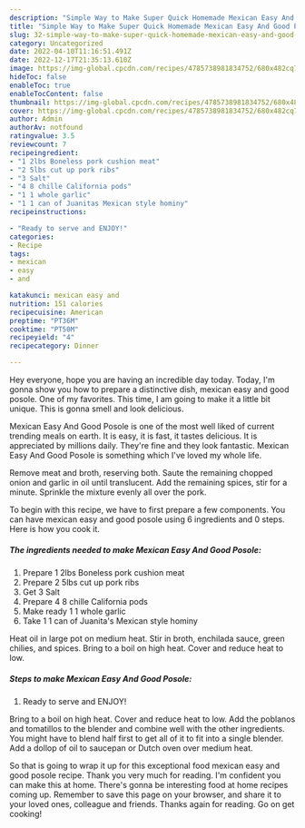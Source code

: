 ```yaml
---
description: "Simple Way to Make Super Quick Homemade Mexican Easy And Good Posole"
title: "Simple Way to Make Super Quick Homemade Mexican Easy And Good Posole"
slug: 32-simple-way-to-make-super-quick-homemade-mexican-easy-and-good-posole
category: Uncategorized
date: 2022-04-10T11:16:51.491Z
date: 2022-12-17T21:35:13.610Z
image: https://img-global.cpcdn.com/recipes/4785738981834752/680x482cq70/mexican-easy-and-good-posole-recipe-main-photo.jpg
hideToc: false
enableToc: true
enableTocContent: false
thumbnail: https://img-global.cpcdn.com/recipes/4785738981834752/680x482cq70/mexican-easy-and-good-posole-recipe-main-photo.jpg
cover: https://img-global.cpcdn.com/recipes/4785738981834752/680x482cq70/mexican-easy-and-good-posole-recipe-main-photo.jpg
author: Admin
authorAv: notfound
ratingvalue: 3.5
reviewcount: 7
recipeingredient:
- "1 2lbs Boneless pork cushion meat"
- "2 5lbs cut up pork ribs"
- "3 Salt"
- "4 8 chille California pods"
- "1 1 whole garlic"
- "1 1 can of Juanitas Mexican style hominy"
recipeinstructions:

- "Ready to serve and ENJOY!"
categories:
- Recipe
tags:
- mexican
- easy
- and

katakunci: mexican easy and 
nutrition: 151 calories
recipecuisine: American
preptime: "PT36M"
cooktime: "PT50M"
recipeyield: "4"
recipecategory: Dinner

---
```



Hey everyone, hope you are having an incredible day today. Today, I'm gonna show you how to prepare a distinctive dish, mexican easy and good posole. One of my favorites. This time, I am going to make it a little bit unique. This is gonna smell and look delicious.

Mexican Easy And Good Posole is one of the most well liked of current trending meals on earth. It is easy, it is fast, it tastes delicious. It is appreciated by millions daily. They're fine and they look fantastic. Mexican Easy And Good Posole is something which I've loved my whole life.

Remove meat and broth, reserving both. Saute the remaining chopped onion and garlic in oil until translucent. Add the remaining spices, stir for a minute. Sprinkle the mixture evenly all over the pork.


To begin with this recipe, we have to first prepare a few components. You can have mexican easy and good posole using 6 ingredients and 0 steps. Here is how you cook it.

<!--inarticleads1-->

##### The ingredients needed to make Mexican Easy And Good Posole:

1. Prepare 1 2lbs Boneless pork cushion meat
1. Prepare 2 5lbs cut up pork ribs
1. Get 3 Salt
1. Prepare 4 8 chille California pods
1. Make ready 1 1 whole garlic
1. Take 1 1 can of Juanita&#39;s Mexican style hominy


Heat oil in large pot on medium heat. Stir in broth, enchilada sauce, green chilies, and spices. Bring to a boil on high heat. Cover and reduce heat to low. 

<!--inarticleads2-->

##### Steps to make Mexican Easy And Good Posole:


1. Ready to serve and ENJOY!

Bring to a boil on high heat. Cover and reduce heat to low. Add the poblanos and tomatillos to the blender and combine well with the other ingredients. You might have to blend half first to get all of it to fit into a single blender. Add a dollop of oil to saucepan or Dutch oven over medium heat. 

So that is going to wrap it up for this exceptional food mexican easy and good posole recipe. Thank you very much for reading. I'm confident you can make this at home. There's gonna be interesting food at home recipes coming up. Remember to save this page on your browser, and share it to your loved ones, colleague and friends. Thanks again for reading. Go on get cooking!
